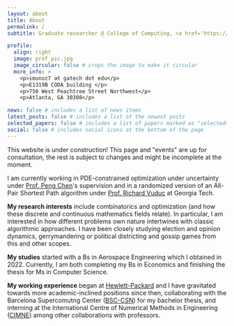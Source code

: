 ```yaml
---
layout: about
title: About
permalink: /
subtitle: Graduate researcher @ College of Computing, <a href='https://www.cc.gatech.edu/'>GT</a>. 

profile:
  align: right
  image: prof_pic.jpg
  image_circular: false # crops the image to make it circular
  more_info: >
    <p>imunoz7 at gatech dot edu</p>
    <p>E1319B CODA building </p>
    <p>756 West Peachtree Street Northwest</p>
    <p>Atlanta, GA 30308</p>

news: false # includes a list of news items
latest_posts: false # includes a list of the newest posts
selected_papers: false # includes a list of papers marked as "selected={true}"
social: false # includes social icons at the bottom of the page
---
```

This website is under construction! This page and "events" are up for consultation, the rest is subject to changes and might be incomplete at the moment.

I am currently working in PDE-constrained optimization under uncertainty under [Prof. Peng Chen](https://faculty.cc.gatech.edu/~pchen402/)'s supervision and in a randomized version of an All-Pair Shortest Path algorithm under [Prof. Richard Vuduc](https://vuduc.org/v2/) at Georgia Tech.

__My research interests__ include combinatorics and optimization (and how these discrete and continuous mathematics fields relate). In particular, I am interested in how different problems own nature intertwines with classic algorithmic approaches. 
I have been closely studying election and opinion dynamics, gerrymandering or political districting and gossip games from this and other scopes.

__My studies__ started with a Bs in Aerospace Engineering which I obtained in 2022. Currently, I am both completing my Bs in Economics and finishing the thesis for Ms in Computer Science.

__My working experience__ began at [Hewlett-Packard](https://www.hp.com/us-en/hp-labs/research/overview.html) and I have gravitated towards more academic-inclined positions since then, collaborating with the Barcelona Supercomutng Center ([BSC-CSN](https://www.bsc.es/)) for my bachelor thesis, and interning at the International Centre of Numerical Methods in Engineering ([CIMNE](https://www.cimne.com/)) among other collaborations with professors.

<!--- 
I was also an active member of the ? during my undergraduate, was class representative all years, tresaurer of the student's union, mentor for first year students and student representaive in different faculty govern comissions.

# Write your biography here. Tell the world about yourself. Link to your favorite [subreddit](http://reddit.com). You can put a picture in, too. The code is already in, just name your picture `prof_pic.jpg` and put it in the `img/` folder.

# Put your address / P.O. box / other info right below your picture. You can also disable any of these elements by editing `profile` property of the YAML header of your `_pages/about.md`. Edit `_bibliography/papers.bib` and Jekyll will render your [publications page](/al-folio/publications/) automatically.

# Link to your social media connections, too. This theme is set up to use [Font Awesome icons](https://fontawesome.com/) and [Academicons](https://jpswalsh.github.io/academicons/), like the ones below. Add your Facebook, Twitter, LinkedIn, Google Scholar, or just disable all of them.
--->
